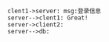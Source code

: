 ```sequence
clent1->server: msg:登录信息
server-->clent1: Great!
server->client2:
server-->db:
```

```

